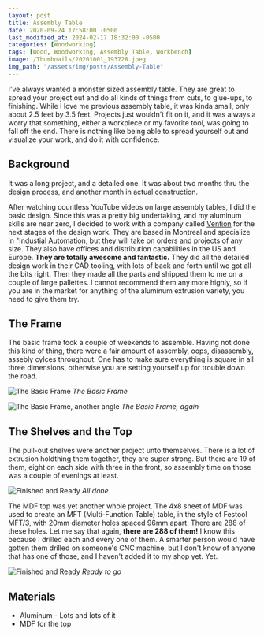 ```yaml
---
layout: post
title: Assembly Table
date: 2020-09-24 17:58:00 -0500
last_modified_at: 2024-02-17 18:32:00 -0500
categories: [Woodworking]
tags: [Wood, Woodworking, Assembly Table, Workbench]
image: /Thumbnails/20201001_193728.jpeg
img_path: "/assets/img/posts/Assembly-Table"
---
```


I've always wanted a monster sized assembly table.  They are great to spread your project out and do all kinds of things from cuts, to glue-ups, to finishing.  While I love me previous assembly table, it was kinda small, only about 2.5 feet by 3.5 feet.  Projects just wouldn't fit on it, and it was always a worry that something, either a workpiece or my favorite tool, was going to fall off the end.  There is nothing like being able to spread yourself out and visualize your work, and do it with confidence.

## Background

It was a long project, and a detailed one.  It was about two months thru the design process, and another month in actual construction.  

After watching countless YouTube videos on large assembly tables, I did the basic design.  Since this was a pretty big undertaking, and my aluminum skills are near zero, I decided to work with a company called [Vention] for the next stages of the design work.  They are based in Montreal and specialize in "Industial Automation, but they will take on orders and projects of any size. They also have offices and distribution capabilities in the US and Europe.  **They are totally awesome and fantastic.**  They did all the detailed design work in their CAD tooling, with lots of back and forth until we got all the bits right.  Then they made all the parts and shipped them to me on a couple of large pallettes.  I cannot recommend them any more highly, so if you are in the market for anything of the aluminum extrusion variety, you need to give them try.

## The Frame

The basic frame took a couple of weekends to assemble.  Having not done this kind of thing, there were a fair amount of assembly, oops, disassembly, assebly cylces throughout.  One has to make sure everything is square in all three dimensions, otherwise you are setting yourself up for trouble down the road.

![The Basic Frame][Frame 1]
_The Basic Frame_

![The Basic Frame, another angle][Frame 2]
_The Basic Frame, again_

## The Shelves and the Top

The pull-out shelves were another project unto themselves.  There is a lot of extrusion holdthing them together, they are super strong.  But there are 19 of them, eight on each side with three in the front, so assembly time on those was a couple of evenings at least.

![Finished and Ready][Finished 1]
_All done_

The MDF top was yet another whole project.  The 4x8 sheet of MDF was used to create an MFT (Multi-Function Table) table, in the style of Festool MFT/3, with 20mm diameter holes spaced 96mm apart.  There are 288 of these holes.  Let me say that again, **there are 288 of them!**  I know this because I drilled each and every one of them.  A smarter person would have gotten them drilled on someone's CNC machine, but I don't know of anyone that has one of those, and I haven't added it to my shop yet.  Yet.

![Finished and Ready][Finished 2]
_Ready to go_

## Materials

- Aluminum - Lots and lots of it
- MDF for the top
  
[Vention]: https://Vention.io
[Frame 1]: 20200908_213627.jpeg
[Frame 2]: 20200908_213651.jpeg
[Finished 1]: 20201001_193728.jpeg
[Finished 2]: 20201001_194851.jpeg
